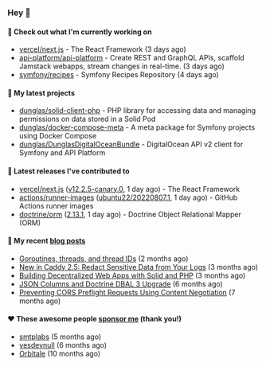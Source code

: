 ### Hey 👋

#### 👷 Check out what I'm currently working on

- [vercel/next.js](https://github.com/vercel/next.js) - The React Framework (3 days ago)
- [api-platform/api-platform](https://github.com/api-platform/api-platform) - Create REST and GraphQL APIs, scaffold Jamstack webapps, stream changes in real-time. (3 days ago)
- [symfony/recipes](https://github.com/symfony/recipes) - Symfony Recipes Repository (4 days ago)

#### 🌱 My latest projects

- [dunglas/solid-client-php](https://github.com/dunglas/solid-client-php) - PHP library for accessing data and managing permissions on data stored in a Solid Pod
- [dunglas/docker-compose-meta](https://github.com/dunglas/docker-compose-meta) - A meta package for Symfony projects using Docker Compose
- [dunglas/DunglasDigitalOceanBundle](https://github.com/dunglas/DunglasDigitalOceanBundle) - DigitalOcean API v2 client for Symfony and API Platform

#### 🔭 Latest releases I've contributed to

- [vercel/next.js](https://github.com/vercel/next.js) ([v12.2.5-canary.0](https://github.com/vercel/next.js/releases/tag/v12.2.5-canary.0), 1 day ago) - The React Framework
- [actions/runner-images](https://github.com/actions/runner-images) ([ubuntu22/20220807.1](https://github.com/actions/runner-images/releases/tag/ubuntu22%2F20220807.1), 1 day ago) - GitHub Actions runner images
- [doctrine/orm](https://github.com/doctrine/orm) ([2.13.1](https://github.com/doctrine/orm/releases/tag/2.13.1), 1 day ago) - Doctrine Object Relational Mapper (ORM)

#### 📜 My recent [blog posts](https://dunglas.fr)

- [Goroutines, threads, and thread IDs](https://dunglas.fr/2022/05/goroutines-threads-and-thread-ids/) (2 months ago)
- [New in Caddy 2.5: Redact Sensitive Data from Your Logs](https://dunglas.fr/2022/04/caddy-logging-security-improvements/) (3 months ago)
- [Building Decentralized Web Apps with Solid and PHP](https://dunglas.fr/2022/04/building-decentralized-web-apps-with-solid-and-php/) (3 months ago)
- [JSON Columns and Doctrine DBAL 3 Upgrade](https://dunglas.fr/2022/01/json-columns-and-doctrine-dbal-3-upgrade/) (6 months ago)
- [Preventing CORS Preflight Requests Using Content Negotiation](https://dunglas.fr/2022/01/preventing-cors-preflight-requests-using-content-negotiation/) (7 months ago)

#### ❤️ These awesome people [sponsor me](https://github.com/sponsors/dunglas) (thank you!)

- [smtplabs](https://github.com/smtplabs) (5 months ago)
- [yesdevnull](https://github.com/yesdevnull) (6 months ago)
- [Orbitale](https://github.com/Orbitale) (10 months ago)

